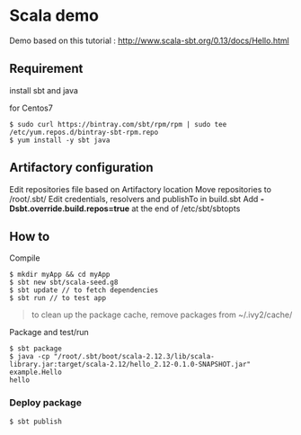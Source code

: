 # Scala demo

Demo based on this tutorial : http://www.scala-sbt.org/0.13/docs/Hello.html


## Requirement

install sbt and java

for Centos7

```
$ sudo curl https://bintray.com/sbt/rpm/rpm | sudo tee /etc/yum.repos.d/bintray-sbt-rpm.repo
$ yum install -y sbt java
```


## Artifactory configuration

Edit repositories file based on Artifactory location
Move repositories to /root/.sbt/
Edit credentials, resolvers and publishTo in build.sbt
Add **-Dsbt.override.build.repos=true** at the end of /etc/sbt/sbtopts


## How to 

Compile

```
$ mkdir myApp && cd myApp
$ sbt new sbt/scala-seed.g8
$ sbt update // to fetch dependencies
$ sbt run // to test app
```
> to clean up the package cache, remove packages from ~/.ivy2/cache/



Package and test/run

```
$ sbt package
$ java -cp "/root/.sbt/boot/scala-2.12.3/lib/scala-library.jar:target/scala-2.12/hello_2.12-0.1.0-SNAPSHOT.jar" example.Hello
hello
```

### Deploy package 

```
$ sbt publish
```
